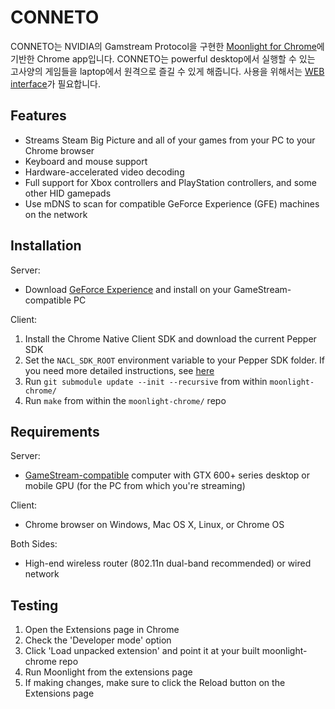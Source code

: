 # CONNETO

CONNETO는 NVIDIA의 Gamstream Protocol을 구현한 [Moonlight for Chrome](http://moonlight-stream.com)에 기반한 Chrome app입니다.
CONNETO는 powerful desktop에서 실행할 수 있는 고사양의 게임들을 laptop에서 원격으로 즐길 수 있게 해줍니다.
사용을 위해서는 [WEB interface](https://github.com/twice154/react_server)가 필요합니다.

## Features

* Streams Steam Big Picture and all of your games from your PC to your Chrome browser
* Keyboard and mouse support
* Hardware-accelerated video decoding
* Full support for Xbox controllers and PlayStation controllers, and some other HID gamepads
* Use mDNS to scan for compatible GeForce Experience (GFE) machines on the network

## Installation
Server:
* Download [GeForce Experience](http://www.geforce.com/geforce-experience) and install on your GameStream-compatible PC

Client:
1. Install the Chrome Native Client SDK and download the current Pepper SDK
2. Set the `NACL_SDK_ROOT` environment variable to your Pepper SDK folder. If you need more detailed instructions, see [here](https://github.com/google/pepper.js/wiki/Getting-Started)
3. Run `git submodule update --init --recursive` from within `moonlight-chrome/`
4. Run `make` from within the `moonlight-chrome/` repo

## Requirements
Server: 
* [GameStream-compatible](http://shield.nvidia.com/play-pc-games/) computer with GTX 600+ series desktop or mobile GPU (for the PC from which you're streaming)

Client: 
- Chrome browser on Windows, Mac OS X, Linux, or Chrome OS

Both Sides: 
* High-end wireless router (802.11n dual-band recommended) or wired network

## Testing
1. Open the Extensions page in Chrome
2. Check the 'Developer mode' option
3. Click 'Load unpacked extension' and point it at your built moonlight-chrome repo
4. Run Moonlight from the extensions page
5. If making changes, make sure to click the Reload button on the Extensions page

